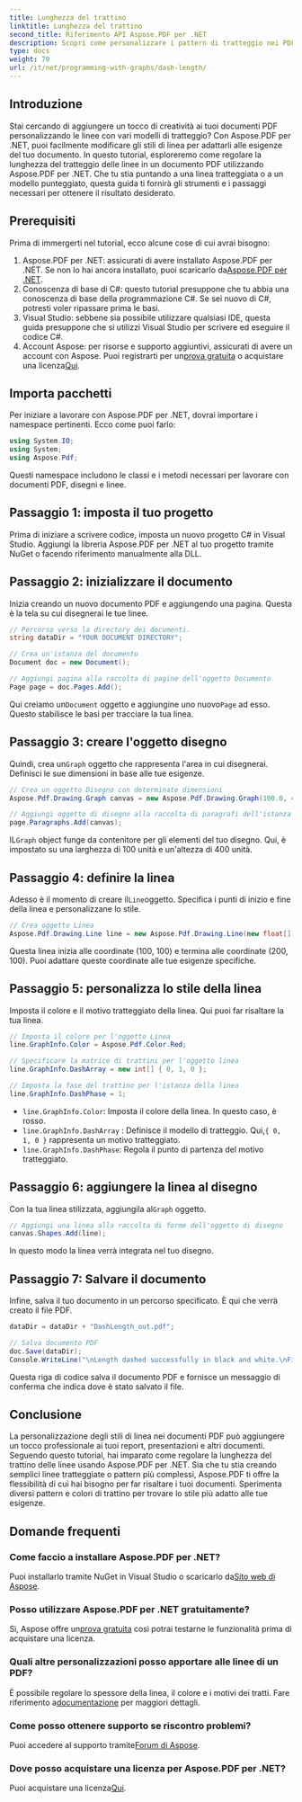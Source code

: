 ```yaml
---
title: Lunghezza del trattino
linktitle: Lunghezza del trattino
second_title: Riferimento API Aspose.PDF per .NET
description: Scopri come personalizzare i pattern di tratteggio nei PDF usando Aspose.PDF per .NET con la nostra guida passo-passo. Perfetto per aggiungere stile ai tuoi documenti.
type: docs
weight: 70
url: /it/net/programming-with-graphs/dash-length/
---
```

## Introduzione

Stai cercando di aggiungere un tocco di creatività ai tuoi documenti PDF personalizzando le linee con vari modelli di tratteggio? Con Aspose.PDF per .NET, puoi facilmente modificare gli stili di linea per adattarli alle esigenze del tuo documento. In questo tutorial, esploreremo come regolare la lunghezza del tratteggio delle linee in un documento PDF utilizzando Aspose.PDF per .NET. Che tu stia puntando a una linea tratteggiata o a un modello punteggiato, questa guida ti fornirà gli strumenti e i passaggi necessari per ottenere il risultato desiderato.

## Prerequisiti

Prima di immergerti nel tutorial, ecco alcune cose di cui avrai bisogno:

1. Aspose.PDF per .NET: assicurati di avere installato Aspose.PDF per .NET. Se non lo hai ancora installato, puoi scaricarlo da[Aspose.PDF per .NET](https://releases.aspose.com/pdf/net/).
2. Conoscenza di base di C#: questo tutorial presuppone che tu abbia una conoscenza di base della programmazione C#. Se sei nuovo di C#, potresti voler ripassare prima le basi.
3. Visual Studio: sebbene sia possibile utilizzare qualsiasi IDE, questa guida presuppone che si utilizzi Visual Studio per scrivere ed eseguire il codice C#.
4.  Account Aspose: per risorse e supporto aggiuntivi, assicurati di avere un account con Aspose. Puoi registrarti per un[prova gratuita](https://releases.aspose.com/) o acquistare una licenza[Qui](https://purchase.aspose.com/buy).

## Importa pacchetti

Per iniziare a lavorare con Aspose.PDF per .NET, dovrai importare i namespace pertinenti. Ecco come puoi farlo:

```csharp
using System.IO;
using System;
using Aspose.Pdf;
```

Questi namespace includono le classi e i metodi necessari per lavorare con documenti PDF, disegni e linee.

## Passaggio 1: imposta il tuo progetto

Prima di iniziare a scrivere codice, imposta un nuovo progetto C# in Visual Studio. Aggiungi la libreria Aspose.PDF per .NET al tuo progetto tramite NuGet o facendo riferimento manualmente alla DLL. 

## Passaggio 2: inizializzare il documento

Inizia creando un nuovo documento PDF e aggiungendo una pagina. Questa è la tela su cui disegnerai le tue linee.

```csharp
// Percorso verso la directory dei documenti.
string dataDir = "YOUR DOCUMENT DIRECTORY";

// Crea un'istanza del documento
Document doc = new Document();

// Aggiungi pagina alla raccolta di pagine dell'oggetto Documento
Page page = doc.Pages.Add();
```

 Qui creiamo un`Document` oggetto e aggiungine uno nuovo`Page` ad esso. Questo stabilisce le basi per tracciare la tua linea.

## Passaggio 3: creare l'oggetto disegno

 Quindi, crea un`Graph` oggetto che rappresenta l'area in cui disegnerai. Definisci le sue dimensioni in base alle tue esigenze.

```csharp
// Crea un oggetto Disegno con determinate dimensioni
Aspose.Pdf.Drawing.Graph canvas = new Aspose.Pdf.Drawing.Graph(100.0, 400.0);

// Aggiungi oggetto di disegno alla raccolta di paragrafi dell'istanza di pagina
page.Paragraphs.Add(canvas);
```

 IL`Graph` object funge da contenitore per gli elementi del tuo disegno. Qui, è impostato su una larghezza di 100 unità e un'altezza di 400 unità.

## Passaggio 4: definire la linea

 Adesso è il momento di creare il`Line`oggetto. Specifica i punti di inizio e fine della linea e personalizzane lo stile.

```csharp
// Crea oggetto Linea
Aspose.Pdf.Drawing.Line line = new Aspose.Pdf.Drawing.Line(new float[] { 100, 100, 200, 100 });
```

Questa linea inizia alle coordinate (100, 100) e termina alle coordinate (200, 100). Puoi adattare queste coordinate alle tue esigenze specifiche.

## Passaggio 5: personalizza lo stile della linea

Imposta il colore e il motivo tratteggiato della linea. Qui puoi far risaltare la tua linea.

```csharp
// Imposta il colore per l'oggetto Linea
line.GraphInfo.Color = Aspose.Pdf.Color.Red;

// Specificare la matrice di trattini per l'oggetto linea
line.GraphInfo.DashArray = new int[] { 0, 1, 0 };

// Imposta la fase del trattino per l'istanza della linea
line.GraphInfo.DashPhase = 1;
```

- `line.GraphInfo.Color`: Imposta il colore della linea. In questo caso, è rosso.
- `line.GraphInfo.DashArray` : Definisce il modello di tratteggio. Qui,`{ 0, 1, 0 }` rappresenta un motivo tratteggiato.
- `line.GraphInfo.DashPhase`: Regola il punto di partenza del motivo tratteggiato.

## Passaggio 6: aggiungere la linea al disegno

 Con la tua linea stilizzata, aggiungila al`Graph` oggetto.

```csharp
// Aggiungi una linea alla raccolta di forme dell'oggetto di disegno
canvas.Shapes.Add(line);
```

In questo modo la linea verrà integrata nel tuo disegno.

## Passaggio 7: Salvare il documento

Infine, salva il tuo documento in un percorso specificato. È qui che verrà creato il file PDF.

```csharp
dataDir = dataDir + "DashLength_out.pdf";

// Salva documento PDF
doc.Save(dataDir);
Console.WriteLine("\nLength dashed successfully in black and white.\nFile saved at " + dataDir);
```

Questa riga di codice salva il documento PDF e fornisce un messaggio di conferma che indica dove è stato salvato il file.

## Conclusione

La personalizzazione degli stili di linea nei documenti PDF può aggiungere un tocco professionale ai tuoi report, presentazioni e altri documenti. Seguendo questo tutorial, hai imparato come regolare la lunghezza del trattino delle linee usando Aspose.PDF per .NET. Sia che tu stia creando semplici linee tratteggiate o pattern più complessi, Aspose.PDF ti offre la flessibilità di cui hai bisogno per far risaltare i tuoi documenti. Sperimenta diversi pattern e colori di trattino per trovare lo stile più adatto alle tue esigenze.

## Domande frequenti

### Come faccio a installare Aspose.PDF per .NET?
 Puoi installarlo tramite NuGet in Visual Studio o scaricarlo da[Sito web di Aspose](https://releases.aspose.com/pdf/net/).

### Posso utilizzare Aspose.PDF per .NET gratuitamente?
 Sì, Aspose offre un[prova gratuita](https://releases.aspose.com/) così potrai testarne le funzionalità prima di acquistare una licenza.

### Quali altre personalizzazioni posso apportare alle linee di un PDF?
 È possibile regolare lo spessore della linea, il colore e i motivi dei tratti. Fare riferimento a[documentazione](https://reference.aspose.com/pdf/net/) per maggiori dettagli.

### Come posso ottenere supporto se riscontro problemi?
 Puoi accedere al supporto tramite[Forum di Aspose](https://forum.aspose.com/c/pdf/10).

### Dove posso acquistare una licenza per Aspose.PDF per .NET?
Puoi acquistare una licenza[Qui](https://purchase.aspose.com/buy).